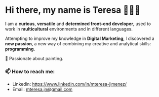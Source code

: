 # Hi there, my name is Teresa 👩🏻‍💻

I am a **curious**, **versatile** and **determined front-end developer**, used to work in **multicultural** environments and in different languages.

Attempting to improve my knowledge in **Digital Marketing**, I discovered a **new passion**, a new way of combining my creative and analytical skills: **programming**.

🎨 Passionate about painting. 

### 📫 How to reach me:
- Linkedin:  https://www.linkedin.com/in/mteresa-jimenez/
- Email: <mteresa.jn@gmail.com>
